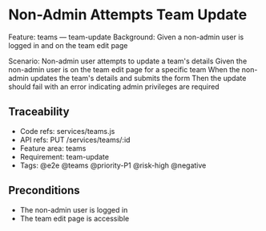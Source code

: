 # Non-Admin Attempts Team Update
Feature: teams — team-update
  Background:
    Given a non-admin user is logged in and on the team edit page

  Scenario: Non-admin user attempts to update a team's details
    Given the non-admin user is on the team edit page for a specific team
    When the non-admin updates the team's details and submits the form
    Then the update should fail with an error indicating admin privileges are required

## Traceability
- Code refs: services/teams.js
- API refs: PUT /services/teams/:id
- Feature area: teams
- Requirement: team-update
- Tags: @e2e @teams @priority-P1 @risk-high @negative

## Preconditions
- The non-admin user is logged in
- The team edit page is accessible

